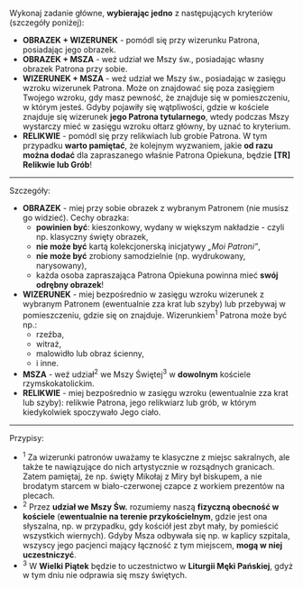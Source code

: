 Wykonaj zadanie główne, **wybierając jedno** z następujących kryteriów (szczegóły poniżej):
- **OBRAZEK + WIZERUNEK** - pomódl się przy wizerunku Patrona, posiadając jego obrazek.
- **OBRAZEK + MSZA** - weź udział we Mszy św., posiadając własny obrazek Patrona przy sobie.
- **WIZERUNEK + MSZA** - weź udział we Mszy św., posiadając w zasięgu wzroku wizerunek Patrona. Może on znajdować się poza zasięgiem Twojego wzroku, gdy masz pewność, że znajduje się w pomieszczeniu, w którym jesteś. Gdyby pojawiły się wątpliwości, gdzie w kościele znajduje się wizerunek **jego Patrona tytularnego**, wtedy podczas Mszy wystarczy mieć w zasięgu wzroku ołtarz główny, by uznać to kryterium.
- **RELIKWIE** - pomódl się przy relikwiach lub grobie Patrona. W tym przypadku **warto pamiętać**, że kolejnym wyzwaniem, jakie **od razu można dodać** dla zapraszanego właśnie Patrona Opiekuna, będzie **[TR] Relikwie lub Grób**!

---
Szczegóły:
- **OBRAZEK** - miej przy sobie obrazek z wybranym Patronem (nie musisz go widzieć). Cechy obrazka:
  - **powinien być**: kieszonkowy, wydany w większym nakładzie - czyli np. klasyczny święty obrazek,
  - **nie może być** kartą kolekcjonerską inicjatywy _„Moi Patroni”_,
  - **nie może być** zrobiony samodzielnie (np. wydrukowany, narysowany),
  - każda osoba zapraszająca Patrona Opiekuna powinna mieć **swój odrębny obrazek**!
- **WIZERUNEK** - miej bezpośrednio w zasięgu wzroku wizerunek z wybranym Patronem (ewentualnie zza krat lub szyby) lub przebywaj w pomieszczeniu, gdzie się on znajduje. Wizerunkiem<sup>1</sup> Patrona może być np.:
  - rzeźba,
  - witraż,
  - malowidło lub obraz ścienny,
  - i inne.
- **MSZA** - weź udział<sup>2</sup> we Mszy Świętej<sup>3</sup> w **dowolnym** kościele rzymskokatolickim.
- **RELIKWIE** - miej bezpośrednio w zasięgu wzroku (ewentualnie zza krat lub szyby): relikwie Patrona, jego relikwiarz lub grób, w którym kiedykolwiek spoczywało Jego ciało.

---
Przypisy:

- <sup>1</sup> Za wizerunki patronów uważamy te klasyczne z miejsc sakralnych, ale także te nawiązujące do nich artystycznie w rozsądnych granicach. Zatem pamiętaj, że np. święty Mikołaj z Miry był biskupem, a nie brodatym starcem w biało-czerwonej czapce z workiem prezentów na plecach.
- <sup>2</sup> Przez **udział we Mszy Św.** rozumiemy naszą **fizyczną obecność w kościele** (**ewentualnie na terenie przykościelnym**, gdzie jest ona słyszalna, np. w przypadku, gdy kościół jest zbyt mały, by pomieścić wszystkich wiernych). Gdyby Msza odbywała się np. w kaplicy szpitala, wszyscy jego pacjenci mający łączność z tym miejscem, **mogą w niej uczestniczyć**.
- <sup>3</sup> W **Wielki Piątek** będzie to uczestnictwo w **Liturgii Męki Pańskiej**, gdyż w tym dniu nie odprawia się mszy świętych.
